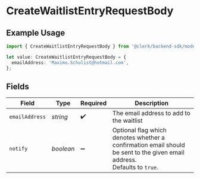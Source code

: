 # CreateWaitlistEntryRequestBody

## Example Usage

```typescript
import { CreateWaitlistEntryRequestBody } from '@clerk/backend-sdk/models/operations';

let value: CreateWaitlistEntryRequestBody = {
  emailAddress: 'Maximo.Schulist@hotmail.com',
};
```

## Fields

| Field          | Type      | Required           | Description                                                                                                                 |
| -------------- | --------- | ------------------ | --------------------------------------------------------------------------------------------------------------------------- |
| `emailAddress` | _string_  | :heavy_check_mark: | The email address to add to the waitlist                                                                                    |
| `notify`       | _boolean_ | :heavy_minus_sign: | Optional flag which denotes whether a confirmation email should be sent to the given email address.<br/>Defaults to `true`. |
